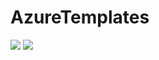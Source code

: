 # AzureTemplates
[<img src="http://azuredeploy.net/deploybutton.png"/>](https://portal.azure.com/#create/Microsoft.Template/uri/https://raw.githubusercontent.com/fguardabassi/PADeploy_avset/master/PADeploy.json)
[<img src="https://camo.githubusercontent.com/536ab4f9bc823c2e0ce72fb610aafda57d8c6c12/687474703a2f2f61726d76697a2e696f2f76697375616c697a65627574746f6e2e706e67" data-canonical-src="http://armviz.io/visualizebutton.png" style="max-width:100%;">](http://armviz.io/#/?load=https://raw.githubusercontent.com/fguardabassi/PADeploy_avset/master/PADeploy.json)
